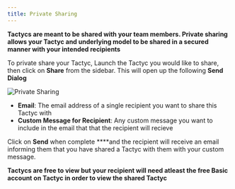 ```yaml
---
title: Private Sharing
---
```


**Tactycs are meant to be shared with your team members. Private sharing allows your Tactyc and underlying model to be shared in a secured manner with your intended recipients**

To private share your Tactyc, Launch the Tactyc you would like to share, then click on **Share** from the sidebar. This will open up the following **Send Dialog**

![Private Sharing](https://du0bb4gb9kg21.cloudfront.net/documentation/private-sharing/sharing.png)

- **Email**: The email address of a single recipient you want to share this Tactyc with
- **Custom Message for Recipient**: Any custom message you want to include in the email that that the recipient will recieve

Click on **Send** when complete ****and the recipient will receive an email informing them that you have shared a Tactyc with them with your custom message.

**Tactycs are free to view but your recipient will need atleast the free Basic account on Tactyc in order to view the shared Tactyc**